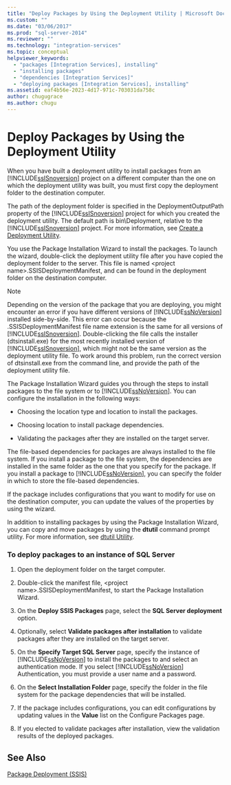```yaml
---
title: "Deploy Packages by Using the Deployment Utility | Microsoft Docs"
ms.custom: ""
ms.date: "03/06/2017"
ms.prod: "sql-server-2014"
ms.reviewer: ""
ms.technology: "integration-services"
ms.topic: conceptual
helpviewer_keywords: 
  - "packages [Integration Services], installing"
  - "installing packages"
  - "dependencies [Integration Services]"
  - "deploying packages [Integration Services], installing"
ms.assetid: eaf4b56e-2023-4d17-971c-703031da758c
author: chugugrace
ms.author: chugu
---
```

# Deploy Packages by Using the Deployment Utility
  When you have built a deployment utility to install packages from an [!INCLUDE[ssISnoversion](../includes/ssisnoversion-md.md)] project on a different computer than the one on which the deployment utility was built, you must first copy the deployment folder to the destination computer.  
  
 The path of the deployment folder is specified in the DeploymentOutputPath property of the [!INCLUDE[ssISnoversion](../includes/ssisnoversion-md.md)] project for which you created the deployment utility. The default path is bin\Deployment, relative to the [!INCLUDE[ssISnoversion](../includes/ssisnoversion-md.md)] project. For more information, see [Create a Deployment Utility](../../2014/integration-services/create-a-deployment-utility.md).  
  
 You use the Package Installation Wizard to install the packages. To launch the wizard, double-click the deployment utility file after you have copied the deployment folder to the server. This file is named \<project name>.SSISDeploymentManifest, and can be found in the deployment folder on the destination computer.  
  
> [!NOTE]  
>  Depending on the version of the package that you are deploying, you might encounter an error if you have different versions of [!INCLUDE[ssNoVersion](../includes/ssnoversion-md.md)] installed side-by-side. This error can occur because the .SSISDeploymentManifest file name extension is the same for all versions of [!INCLUDE[ssISnoversion](../includes/ssisnoversion-md.md)]. Double-clicking the file calls the installer (dtsinstall.exe) for the most recently installed version of [!INCLUDE[ssISnoversion](../includes/ssisnoversion-md.md)], which might not be the same version as the deployment utility file. To work around this problem, run the correct version of dtsinstall.exe from the command line, and provide the path of the deployment utility file.  
  
 The Package Installation Wizard guides you through the steps to install packages to the file system or to [!INCLUDE[ssNoVersion](../includes/ssnoversion-md.md)]. You can configure the installation in the following ways:  
  
-   Choosing the location type and location to install the packages.  
  
-   Choosing location to install package dependencies.  
  
-   Validating the packages after they are installed on the target server.  
  
 The file-based dependencies for packages are always installed to the file system. If you install a package to the file system, the dependencies are installed in the same folder as the one that you specify for the package. If you install a package to [!INCLUDE[ssNoVersion](../includes/ssnoversion-md.md)], you can specify the folder in which to store the file-based dependencies.  
  
 If the package includes configurations that you want to modify for use on the destination computer, you can update the values of the properties by using the wizard.  
  
 In addition to installing packages by using the Package Installation Wizard, you can copy and move packages by using the **dtutil** command prompt utility. For more information, see [dtutil Utility](dtutil-utility.md).  
  
### To deploy packages to an instance of SQL Server  
  
1.  Open the deployment folder on the target computer.  
  
2.  Double-click the manifest file, \<project name>.SSISDeploymentManifest, to start the Package Installation Wizard.  
  
3.  On the **Deploy SSIS Packages** page, select the **SQL Server deployment** option.  
  
4.  Optionally, select **Validate packages after installation** to validate packages after they are installed on the target server.  
  
5.  On the **Specify Target SQL Server** page, specify the instance of [!INCLUDE[ssNoVersion](../includes/ssnoversion-md.md)] to install the packages to and select an authentication mode. If you select [!INCLUDE[ssNoVersion](../includes/ssnoversion-md.md)] Authentication, you must provide a user name and a password.  
  
6.  On the **Select Installation Folder** page, specify the folder in the file system for the package dependencies that will be installed.  
  
7.  If the package includes configurations, you can edit configurations by updating values in the **Value** list on the Configure Packages page.  
  
8.  If you elected to validate packages after installation, view the validation results of the deployed packages.  
  
## See Also  
 [Package Deployment &#40;SSIS&#41;](packages/legacy-package-deployment-ssis.md)  
  
  
